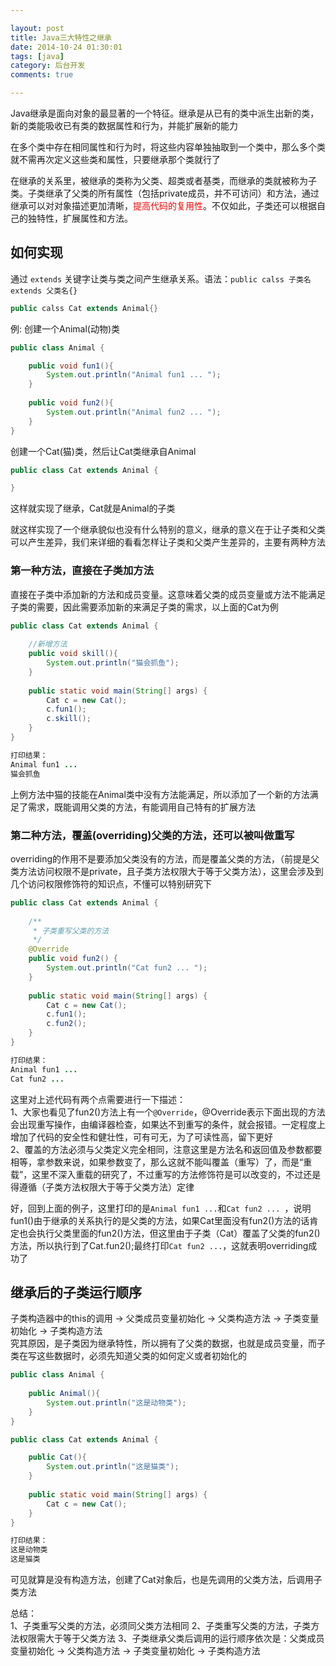 ```yaml
---

layout: post  
title: Java三大特性之继承   
date: 2014-10-24 01:30:01  
tags: [java]  
category: 后台开发  
comments: true

---
```


Java继承是面向对象的最显著的一个特征。继承是从已有的类中派生出新的类，新的类能吸收已有类的数据属性和行为，并能扩展新的能力

在多个类中存在相同属性和行为时，将这些内容单独抽取到一个类中，那么多个类就不需再次定义这些类和属性，只要继承那个类就行了

在继承的关系里，被继承的类称为父类、超类或者基类，而继承的类就被称为子类。子类继承了父类的所有属性（包括private成员，并不可访问）和方法，通过继承可以对对象描述更加清晰，<font color="red">提高代码的复用性</font>。不仅如此，子类还可以根据自己的独特性，扩展属性和方法。

## 如何实现
通过 `extends` 关键字让类与类之间产生继承关系。语法：`public calss 子类名 extends 父类名{}`

``` java
public calss Cat extends Animal{}
```
<!-- more -->

例:
创建一个Animal(动物)类

``` java
public class Animal {

    public void fun1(){
        System.out.println("Animal fun1 ... ");
    }
    
    public void fun2(){
        System.out.println("Animal fun2 ... ");
    }
}
```

创建一个Cat(猫)类，然后让Cat类继承自Animal

```java
public class Cat extends Animal {

}
```

这样就实现了继承，Cat就是Animal的子类  

就这样实现了一个继承貌似也没有什么特别的意义，继承的意义在于让子类和父类可以产生差异，我们来详细的看看怎样让子类和父类产生差异的，主要有两种方法

### 第一种方法，直接在子类加方法
直接在子类中添加新的方法和成员变量。这意味着父类的成员变量或方法不能满足子类的需要，因此需要添加新的来满足子类的需求，以上面的Cat为例

``` java
public class Cat extends Animal {
	
    //新增方法
    public void skill(){
        System.out.println("猫会抓鱼");
    }
    
    public static void main(String[] args) {
        Cat c = new Cat();
        c.fun1();
        c.skill();
    }
}

打印结果：
Animal fun1 ... 
猫会抓鱼

```

上例方法中猫的技能在Animal类中没有方法能满足，所以添加了一个新的方法满足了需求，既能调用父类的方法，有能调用自己特有的扩展方法

### 第二种方法，覆盖(overriding)父类的方法，还可以被叫做重写
overriding的作用不是要添加父类没有的方法，而是覆盖父类的方法，（前提是父类方法访问权限不是private，且子类方法权限大于等于父类方法），这里会涉及到几个访问权限修饰符的知识点，不懂可以特别研究下

``` java
public class Cat extends Animal {
	
    /**
     * 子类重写父类的方法
     */
    @Override
    public void fun2() {
        System.out.println("Cat fun2 ... ");
    }
    
    public static void main(String[] args) {
        Cat c = new Cat();
        c.fun1();
        c.fun2();
    }
}

打印结果：
Animal fun1 ... 
Cat fun2 ... 
```

这里对上述代码有两个点需要进行一下描述：  
1、大家也看见了fun2()方法上有一个`@Override`，@Override表示下面出现的方法会出现重写操作，由编译器检查，如果达不到重写的条件，就会报错。一定程度上增加了代码的安全性和健壮性，可有可无，为了可读性高，留下更好  
2、覆盖的方法必须与父类定义完全相同，注意这里是方法名和返回值及参数都要相等，拿参数来说，如果参数变了，那么这就不能叫覆盖（重写）了，而是“重载”，这里不深入重载的研究了，不过重写的方法修饰符是可以改变的，不过还是得遵循（子类方法权限大于等于父类方法）定律   

好，回到上面的例子，这里打印的是`Animal fun1 ...`和`Cat fun2 ... `，说明fun1()由于继承的关系执行的是父类的方法，如果Cat里面没有fun2()方法的话肯定也会执行父类里面的fun2()方法，但这里由于子类（Cat）覆盖了父类的fun2()方法，所以执行到了Cat.fun2();最终打印`Cat fun2 ...`，这就表明overriding成功了

## 继承后的子类运行顺序
子类构造器中的this的调用 → 父类成员变量初始化 → 父类构造方法 → 子类变量初始化 → 子类构造方法  
究其原因，是子类因为继承特性，所以拥有了父类的数据，也就是成员变量，而子类在写这些数据时，必须先知道父类的如何定义或者初始化的  

```java
public class Animal {
	
    public Animal(){
        System.out.println("这是动物类");
    }
}

public class Cat extends Animal {

    public Cat(){
        System.out.println("这是猫类");
    }
    
    public static void main(String[] args) {
        Cat c = new Cat();
    }
}

打印结果：
这是动物类
这是猫类

```

可见就算是没有构造方法，创建了Cat对象后，也是先调用的父类方法，后调用子类方法   

总结：  
1、子类重写父类的方法，必须同父类方法相同
2、子类重写父类的方法，子类方法权限需大于等于父类方法
3、子类继承父类后调用的运行顺序依次是：父类成员变量初始化 → 父类构造方法 → 子类变量初始化 → 子类构造方法

